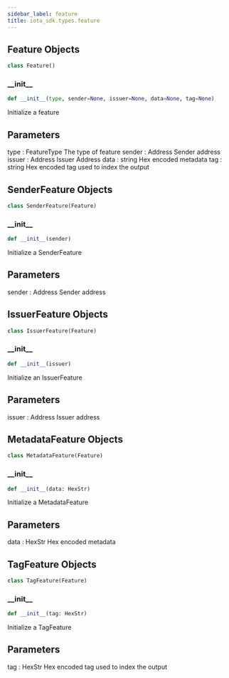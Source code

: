 ```yaml
---
sidebar_label: feature
title: iota_sdk.types.feature
---
```


## Feature Objects

```python
class Feature()
```

### \_\_init\_\_

```python
def __init__(type, sender=None, issuer=None, data=None, tag=None)
```

Initialize a feature

## Parameters

type : FeatureType
The type of feature
sender : Address
Sender address
issuer : Address
Issuer Address
data : string
Hex encoded metadata
tag : string
Hex encoded tag used to index the output

## SenderFeature Objects

```python
class SenderFeature(Feature)
```

### \_\_init\_\_

```python
def __init__(sender)
```

Initialize a SenderFeature

## Parameters

sender : Address
Sender address

## IssuerFeature Objects

```python
class IssuerFeature(Feature)
```

### \_\_init\_\_

```python
def __init__(issuer)
```

Initialize an IssuerFeature

## Parameters

issuer : Address
Issuer address

## MetadataFeature Objects

```python
class MetadataFeature(Feature)
```

### \_\_init\_\_

```python
def __init__(data: HexStr)
```

Initialize a MetadataFeature

## Parameters

data : HexStr
Hex encoded metadata

## TagFeature Objects

```python
class TagFeature(Feature)
```

### \_\_init\_\_

```python
def __init__(tag: HexStr)
```

Initialize a TagFeature

## Parameters

tag : HexStr
Hex encoded tag used to index the output
